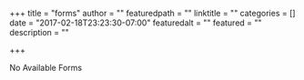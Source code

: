+++
title = "forms"
author = ""
featuredpath = ""
linktitle = ""
categories = []
date = "2017-02-18T23:23:30-07:00"
featuredalt = ""
featured = ""
description = ""

+++

No Available Forms
<!-- [Download Form](/forms/dummy-form.pdf) -->
